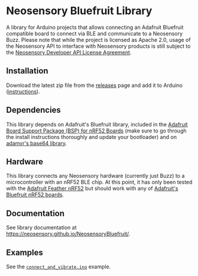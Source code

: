 # Neosensory Bluefruit Library

A library for Arduino projects that allows connecting an Adafruit Bluefruit compatible board to connect via BLE and communicate to a Neosensory Buzz. Please note that while the project is licensed as Apache 2.0, usage of the Neosensory API to interface with Neosensory products is still subject to the [Neosensory Developer API License Agreement](https://neosensory.com/legal/dev-terms-service/).

## Installation

Download the latest zip file from the [releases](https://github.com/neosensory/NeosensoryBluefruit/releases) page and add it to Arduino ([instructions](https://www.arduino.cc/en/guide/libraries#toc4)).

## Dependencies

This library depends on Adafruit's Bluefruit library, included in the [Adafruit Board Support Package (BSP) for nRF52 Boards](https://github.com/adafruit/Adafruit_nRF52_Arduino#bsp-installation) (make sure to go through the install instructions thoroughly and update your bootloader) and on [adamvr's base64 library](https://github.com/adamvr/arduino-base64).

## Hardware

This library connects any Neosensory hardware (currently just Buzz) to a microcontroller with an nRF52 BLE chip. At this point, it has only been tested with the [Adafruit Feather nRF52](https://www.adafruit.com/product/3406) but should work with any of [Adafruit's Bluefruit nRF52 boards](https://github.com/adafruit/Adafruit_nRF52_Arduino#arduino-core-for-adafruit-bluefruit-nrf52-boards).

## Documentation

See library documentation at https://neosensory.github.io/NeosensoryBluefruit/.

## Examples

See the [`connect_and_vibrate.ino`](examples/connect_and_vibrate) example.
